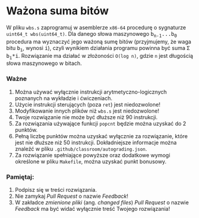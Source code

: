 Ważona suma bitów
===

W pliku `wbs.s` zaprogramuj w asemblerze `x86-64` procedurę o sygnaturze
`uint64_t wbs(uint64_t)`. Dla danego słowa maszynowego
<tt>b<sub>n-1</sub>...b<sub>0</sub></tt> procedura ma wyznaczyć jego
ważoną sumę bitów (przyjmujemy, że waga bitu <tt>b<sub>i</sub></tt>, wynosi
<tt>i</tt>), czyli wynikiem działania programu powinna być suma
<tt>Σ b<sub>i</sub>*i</tt>. Rozwiązanie ma działać w złożoności `O(log n)`,
gdzie `n` jest długością słowa maszynowego w bitach.


### Ważne

1. Można używać wyłącznie instrukcji arytmetyczno-logicznych poznanych na
   wykładzie i ćwiczeniach.
2. Użycie instrukcji sterujących (poza `ret`) jest niedozwolone!
3. Modyfikowanie innych plików niż `wbs.s` jest niedozwolone!
4. Twoje rozwiązanie nie może być dłuższe niż 90 instrukcji.
5. Za rozwiązania używające funkcji `popcnt` będzie można uzyskać do 2 punktów.
6. Pełną liczbę punktów można uzyskać wyłącznie za rozwiązanie, które jest
   nie dłuższe niż 50 instrukcji. Dokładniejsze informacje można znaleźć
   w pliku `.github/classroom/autograding.json`.
7. Za rozwiązanie spełniające powyższe oraz dodatkowe wymogi określone
   w pliku `Makefile`, można uzyskać punkt bonusowy.



### Pamiętaj:

1. Podpisz się w treści rozwiązania.
2. Nie zamykaj _Pull Request_ o nazwie _Feedback_!
3. W zakładce _zmienione pliki_ (ang. _changed files_) _Pull Request_ o nazwie
   _Feedback_ ma być widać wyłącznie treść Twojego rozwiązania!
